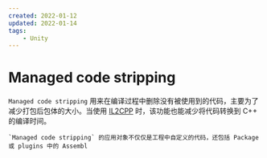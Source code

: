 ```yaml
---
created: 2022-01-12
updated: 2022-01-14
tags:
    - Unity
---
```


# Managed code stripping

`Managed code stripping` 用来在编译过程中删除没有被使用到的代码，主要为了减少打包后包体的大小。当使用 [IL2CPP](Unity%20-%20IL2CPP.md) 时，该功能也能减少将代码转换到 C++ 的编译时间。

```ad-tip
`Managed code stripping` 的应用对象不仅仅是工程中自定义的代码，还包括 Package 或 plugins 中的 Assembl
```
